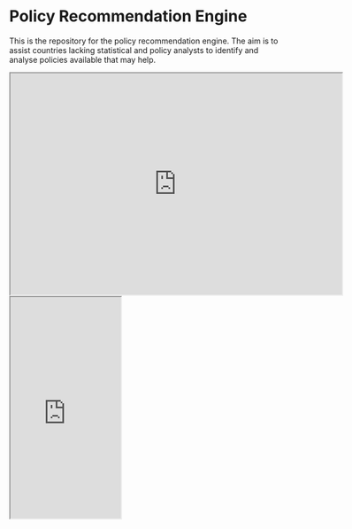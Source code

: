 # Policy Recommendation Engine

This is the repository for the policy recommendation engine. The aim
is to assist countries lacking statistical and policy analysts to
identify and analyse policies available that may help.

<iframe src="http://bl.ocks.org/Kalimaha/53c4d2c8945236232495" width="600" height="400" marginwidth="0" marginheight="0" scrolling="no"></iframe>

<iframe src="http://www.google.com/" width="200" height="400" marginwidth="0" marginheight="0" scrolling="no">
No shit
</iframe>

<div id="kao"></div>
